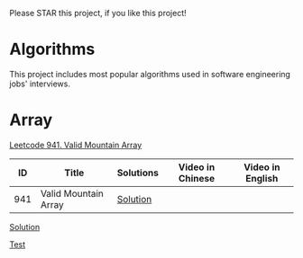 Please STAR this project, if you like this project!
# Algorithms
This project includes most popular algorithms used in software engineering jobs' interviews.
# Array
[Leetcode 941. Valid Mountain Array](https://github.com/ltaocs/Algorithms/blob/master/src/array/ValidMoutainArray.java)

|  ID  |      Title     |   Solutions   | Video in Chinese| Video in English                   
|-----|-----------------|---------------|-----------------|-----------------
|941|Valid Mountain Array|[Solution](https://github.com/ltaocs/Algorithms/blob/master/src/array/ValidMoutainArray.java) |

[Solution](../master/src/com/ltaocs/array/ValidMoutainArray.java)

[Test](..\master\Algorithms\src\com\ltaocs\dynamicProgramming\test1.java)